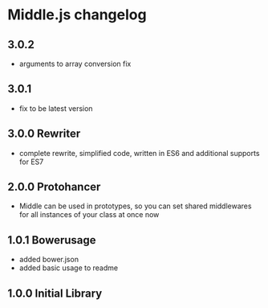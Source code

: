 # Middle.js changelog

## 3.0.2
- arguments to array conversion fix

## 3.0.1
- fix to be latest version

## 3.0.0 Rewriter
- complete rewrite, simplified code, written in ES6 and additional supports for ES7

## 2.0.0 Protohancer
- Middle can be used in prototypes, so you can set shared middlewares for all instances of your class at once now

## 1.0.1 Bowerusage
- added bower.json
- added basic usage to readme

## 1.0.0 Initial Library